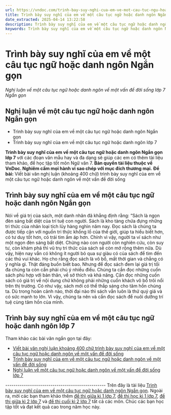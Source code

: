 ```yaml
---
url: https://vndoc.com/trinh-bay-suy-nghi-cua-em-ve-mot-cau-tuc-ngu-hoac-danh-ngon-ngan-gon-289058
title: Trình bày suy nghĩ của em về một câu tục ngữ hoặc danh ngôn Ngắn gọn - Nghị luận về một câu tục ngữ hoặc danh ngôn về một vấn đề đời sống lớp 7 Ngắn gọn - VnDoc.com
date_extracted: 2025-04-14 13:22:58
description: Trình bày suy nghĩ của em về một câu tục ngữ hoặc danh ngôn Ngắn gọn lớp 7 được biên soạn nhằm giúp các em HS đạt kết quả tốt trong quá trình làm bài tập và học tập môn Ngữ văn lớp 7.
keywords: Trình bày suy nghĩ của em về một câu tục ngữ hoặc danh ngôn Ngắn gọn,Nghị luận về một câu tục ngữ hoặc danh ngôn về một vấn đề đời sống ngắn gọn,Nghị luận về một câu tục ngữ hoặc danh ngôn ngắn gọn,Viết bài văn nghị luận khoảng 400 chữ trình bày suy nghĩ của em về một câu tục ngữ hoặc danh ngôn về một vấn đề đời sống,trình bày suy nghĩ của em về một câu tục ngữ hoặc danh ngôn về một vấn đề đời sống,nghị luận về một câu tục ngữ hoặc danh ngôn về một vấn đề đời sống
---
```


# Trình bày suy nghĩ của em về một câu tục ngữ hoặc danh ngôn Ngắn gọn
 _Nghị luận về một câu tục ngữ hoặc danh ngôn về một vấn đề đời sống lớp 7 Ngắn gọn_
## Nghị luận về một câu tục ngữ hoặc danh ngôn Ngắn gọn
  * Trình bày suy nghĩ của em về một câu tục ngữ hoặc danh ngôn Ngắn gọn
  * Trình bày suy nghĩ của em về một câu tục ngữ hoặc danh ngôn lớp 7

**Trình bày suy nghĩ của em về một câu tục ngữ hoặc danh ngôn Ngắn gọn lớp 7** với các đoạn văn mẫu hay và đa dạng sẽ giúp các em có thêm tài liệu tham khảo, để học tập tốt môn Ngữ văn 7.
**Bản quyền tài liệu thuộc về VnDoc. Nghiêm cấm mọi hành vi sao chép với mục đích thương mại.**
**Đề bài:** Viết bài văn nghị luận \(khoảng 400 chữ\) trình bày suy nghĩ của em về một câu tục ngữ hoặc danh ngôn về một vấn đề đời sống
## **Trình bày suy nghĩ của em về một câu tục ngữ hoặc danh ngôn Ngắn gọn**
Nói về giá trị của sách, một danh nhân đã khẳng định rằng: “Sách là ngọn đèn sáng bất diệt của trí tuệ con người.
Sách là kho tàng chứa đựng những tri thức của nhân loại tích lũy hàng nghìn năm nay. Đọc sách là chúng ta được tiếp cận với nguồn tri thức khổng lồ của thế giới, giúp ta hiểu biết hơn, có tư duy tốt hơn, có trái tim ấm áp hơn. Chính vì vậy, người ta ví sách như một ngọn đèn sáng bất diệt. Chừng nào con người còn nghiên cứu, còn suy tư, còn khám phá thì vũ trụ tri thức của sách sẽ còn mở rộng thêm nữa.
Dù vậy, hiện nay vẫn có không ít người bỏ qua sự giàu có của sách để tìm đến các thú vui khác. Họ cho rằng đọc sách là vô bổ, mất thời gian và chẳng có ý nghĩa gì. Thật đáng buồn biết bao.
Nhưng để đọc sách đem lại giá trị tối đa chúng ta còn cần phải chú ý nhiều điều. Chúng ta cần đọc những cuốn sách phù hợp với bản thân, về sở thích và khả năng. Cần đọc những cuốn sách có giá trị về nội dung chứ không phải những cuốn khách vô bổ trôi nổi trên thị trường. Có như vậy, sách mới có thể thắp sáng cho tâm hồn chúng ta.
Dù trong hoàn cảnh nào, thời đại nào thì sách vẫn luôn là thứ quý giá và có sức mạnh to lớn. Vì vậy, chúng ta nên và cần đọc sách để nuôi dưỡng trí tuệ cùng tâm hồn của mình.
## **Trình bày suy nghĩ của em về một câu tục ngữ hoặc danh ngôn lớp 7**
Tham khảo các bài văn ngắn gọn tại đây:
  * [Viết bài văn nghị luận khoảng 400 chữ trình bày suy nghĩ của em về một câu tục ngữ hoặc danh ngôn về một vấn đề đời sống](<https://vndoc.com/viet-bai-van-nghi-luan-khoang-400-chu-trinh-bay-suy-nghi-cua-em-ve-mot-cau-tuc-ngu-hoac-danh-ngon-ve-mot-van-de-doi-song-289057>)
  * [Trình bày suy nghĩ của em về một câu tục ngữ hoặc danh ngôn về một vấn đề đời sống](<https://vndoc.com/trinh-bay-suy-nghi-cua-em-ve-mot-cau-tuc-ngu-hoac-danh-ngon-ve-mot-van-de-doi-song-289059>)
  * [Nghị luận về một câu tục ngữ hoặc danh ngôn về một vấn đề đời sống lớp 7](<https://vndoc.com/nghi-luan-ve-mot-cau-tuc-ngu-hoac-danh-ngon-ve-mot-van-de-doi-song-289060>)

\-------------------------------------------------
Trên đây là tài liệu [Trình bày suy nghĩ của em về một câu tục ngữ hoặc danh ngôn Ngắn gọn](<https://vndoc.com/trinh-bay-suy-nghi-cua-em-ve-mot-cau-tuc-ngu-hoac-danh-ngon-ngan-gon-289058>). Ngoài ra, mời các bạn tham khảo thêm [đề thi giữa kì 1 lớp 7](<https://vndoc.com/de-thi-giua-ki-1-lop7>), [đề thi học kì 1 lớp 7](<https://vndoc.com/de-thi-hoc-ki-1-lop7>), [đề thi giữa kì 2 lớp 7](<https://vndoc.com/de-thi-giua-ki-2-lop7>) và [đề thi cuối kì 2 lớp 7](<https://vndoc.com/de-thi-hoc-ki-2-lop7>) tất cả các môn. Chúc các bạn học tập tốt và đạt kết quả cao trong năm học này.
